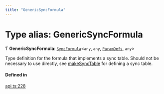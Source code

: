 ```yaml
---
title: "GenericSyncFormula"
---
```

# Type alias: GenericSyncFormula

Ƭ **GenericSyncFormula**: [`SyncFormula`](SyncFormula.md)<`any`, `any`, [`ParamDefs`](ParamDefs.md), `any`\>

Type definition for the formula that implements a sync table.
Should not be necessary to use directly, see [makeSyncTable](../functions/makeSyncTable.md)
for defining a sync table.

#### Defined in

[api.ts:228](https://github.com/coda/packs-sdk/blob/main/api.ts#L228)
